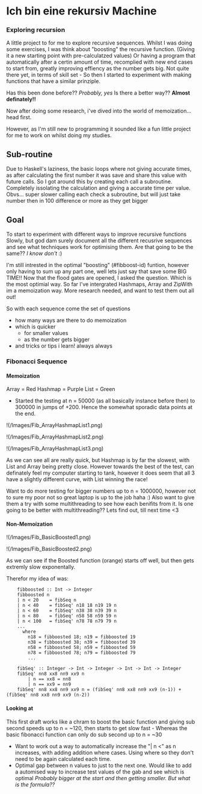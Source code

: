 # Ich bin eine rekursiv Machine

### Exploring recursion 

A little project to for me to explore recursive sequences. Whilst I was doing some exercises, I was think about "boosting" the recursive function. (Giving it a new starting point with pre-calculatzed values)
Or having a program that automatically after a certin amount of time, recomplied with new end cases to start from, greatly improving effiency as the number gets big.
Not quite there yet, in terms of skill set - So then I started to experiment with making functions that have a similar prinziple. 

Has this been done before?? *Probably, yes* 
Is there a better way?? **Almost definately!!**

Now after doing some research, i've dived into the world of memoization... head first.

However, as I'm still new to programming it sounded like a fun little project for me to work on whilst doing my studies.


## Sub-routine

Due to Haskell's laziness, the basic loops where not giving accurate times, as after calculating the first number it was save and share this value with future calls. 
So I got around this by creating each call a subroutine. Completely issolating the calculation and giving a accurate time per value. Obvs... super slower calling each check a subroutine, but will just take number then in 100 difference or more as they get bigger 

## Goal

To start to experiment with different ways to improve recursive functions
Slowly, but god dam surely document all the different recusrive sequences and see what techniques work for optimising them. Are that going to be the same?? *I know don't* :) 

I'm still intrested in the optimal "boosting" (#fibboost-id) funtion, however only having to sum up any part one, well lets just say that save some BIG TIME!!
Now that the flood gates are opened, I asked the question. Which is the most optimial way. So far I've intergrated Hashmaps, Array and ZipWith im a memoization way. More research needed, and want to test them out all out!

So with each sequence come the set of questions
- how many ways are there to do memoization
- which is quicker
	- for smaller values
	- as the number gets bigger
- and tricks or tips i learn! always always


### Fibonacci Sequence


#### Memoization

Array = Red
Hashmap = Purple
List = Green
* Started the testing at n = 50000 (as all basically instance before then) to 300000 in jumps of +200. Hence the somewhat sporadic data points at the end.

!(/Images/Fib_ArrayHashmapList1.png)
 
!(/Images/Fib_ArrayHashmapList2.png) 

!(/Images/Fib_ArrayHashmapList3.png) 

As we can see all are really quick, but Hashmap is by far the slowest, with List and Array being pretty close. However towards the best of the test, can definately feel my computer starting to tank, however it does seem that all 3 have a slightly different curve, with List winning the race!

Want to do more testing for bigger numbers up to n = 1000000, however not to sure my poor not so great laptop is up to the job haha :)
Also want to give them a try with some multithreading to see how each benifits from it. Is one going to be better with multithreading?? Lets find out, till next time <3

#### Non-Memoization

!(/Images/Fib_BasicBoosted1.png)

!(/Images/Fib_BasicBoosted2.png)

As we can see if the Boosted function (orange) starts off well, but then gets extremly slow exponentally.

<a name="fibboost-id" />
Therefor my idea of was:

````
	fibboosted :: Int -> Integer
	fibboosted n
	| n < 20    = fibSeq n
	| n < 40    = fibSeq' n18 18 n19 19 n
	| n < 60    = fibSeq' n38 38 n39 39 n
	| n < 80    = fibSeq' n58 58 n59 59 n
	| n < 100   = fibSeq' n78 78 n79 79 n
	...
	  where
		n18 = fibboosted 18; n19 = fibboosted 19
		n38 = fibboosted 38; n39 = fibboosted 39
		n58 = fibboosted 58; n59 = fibboosted 59
		n78 = fibboosted 78; n79 = fibboosted 79
		...
		
	fibSeq' :: Integer -> Int -> Integer -> Int -> Int -> Integer
	fibSeq' nn8 xx8 nn9 xx9 n
		| n == xx8 = nn8
		| n == xx9 = nn9
	fibSeq' nn8 xx8 nn9 xx9 n = (fibSeq' nn8 xx8 nn9 xx9 (n-1)) + (fibSeq' nn8 xx8 nn9 xx9 (n-2))
````

#### Looking at

This first draft works like a chram to boost the basic function and giving sub second speeds up to n = ~120, then starts to get slow fast - Whereas the basic fibonacci function can only do sub second up to n = ~30

- Want to work out a way to automatically increase the "| n <" as n increases, with adding addition where cases. Using where so they don't need to be again calculated each time.
- Optimal gap between n values to just to the next one. Would like to add a automised way to increase test values of the gab and see which is optimal *Probably bigger at the start and then getting smaller. But what is the formula??*
